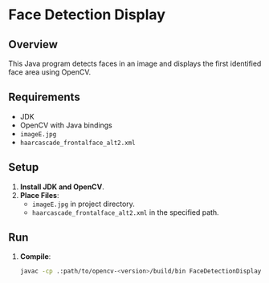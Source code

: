 # Face Detection Display

## Overview

This Java program detects faces in an image and displays the first identified face area using OpenCV.

## Requirements

- JDK
- OpenCV with Java bindings
- `imageE.jpg`
- `haarcascade_frontalface_alt2.xml`

## Setup

1. **Install JDK and OpenCV**.
2. **Place Files**:
   - `imageE.jpg` in project directory.
   - `haarcascade_frontalface_alt2.xml` in the specified path.

## Run

1. **Compile**:
   ```sh
   javac -cp .:path/to/opencv-<version>/build/bin FaceDetectionDisplay.java
